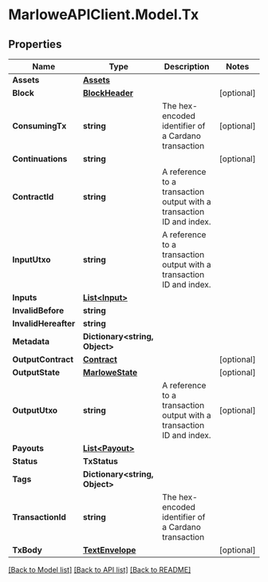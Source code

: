 # MarloweAPIClient.Model.Tx

## Properties

Name | Type | Description | Notes
------------ | ------------- | ------------- | -------------
**Assets** | [**Assets**](Assets.md) |  | 
**Block** | [**BlockHeader**](BlockHeader.md) |  | [optional] 
**ConsumingTx** | **string** | The hex-encoded identifier of a Cardano transaction | [optional] 
**Continuations** | **string** |  | [optional] 
**ContractId** | **string** | A reference to a transaction output with a transaction ID and index. | 
**InputUtxo** | **string** | A reference to a transaction output with a transaction ID and index. | 
**Inputs** | [**List&lt;Input&gt;**](Input.md) |  | 
**InvalidBefore** | **string** |  | 
**InvalidHereafter** | **string** |  | 
**Metadata** | **Dictionary&lt;string, Object&gt;** |  | 
**OutputContract** | [**Contract**](Contract.md) |  | [optional] 
**OutputState** | [**MarloweState**](MarloweState.md) |  | [optional] 
**OutputUtxo** | **string** | A reference to a transaction output with a transaction ID and index. | [optional] 
**Payouts** | [**List&lt;Payout&gt;**](Payout.md) |  | 
**Status** | **TxStatus** |  | 
**Tags** | **Dictionary&lt;string, Object&gt;** |  | 
**TransactionId** | **string** | The hex-encoded identifier of a Cardano transaction | 
**TxBody** | [**TextEnvelope**](TextEnvelope.md) |  | [optional] 

[[Back to Model list]](../README.md#documentation-for-models) [[Back to API list]](../README.md#documentation-for-api-endpoints) [[Back to README]](../README.md)

